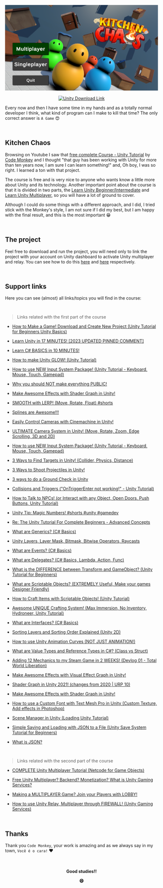 <a href="https://github.com/thisaislan/ped">
  <img src="https://github.com/thisaislan/just-images/raw/main/images/kithcen-chaos/kitchen_chaos_banner.png">
</a>


<p align="center">
    <a href="https://unity3d.com/get-unity/download">
        <img src="https://img.shields.io/badge/unity-tools-blue" alt="Unity Download Link"></a>
</p>

Every now and then I have some time in my hands and as a totally normal developer I think, what kind of program can I make to kill that time? The only correct answer is `A Game` :heart_eyes:


<br>

## Kitchen Chaos

Browsing on Youtube I saw that [free complete Course - Unity Tutorial](https://www.youtube.com/watch?v=AmGSEH7QcDg) by [Code Monkey](https://www.youtube.com/@CodeMonkeyUnity) and I thought "that guy has been working with Unity for more than ten years now, I am sure I can learn something!" and, Oh boy, I was so right. I learned a ton with that project.

The course is free and is very nice to anyone who wants know a little more about Unity and its technology. Another important point about the course is that it is divided in two parts, the [Learn Unity Beginner/Intermediate](https://www.youtube.com/watch?v=AmGSEH7QcDg) and [Learn Unity Multiplayer](https://www.youtube.com/watch?v=7glCsF9fv3s), so you will have a lot of ground to cover.

Although I could do some things with a different approach, and I did, I tried stick with the Monkey's style, I am not sure if I did my best, but I am happy with the final result, and this is the most important :grin:

<br>

## The project

Feel free to download and run the project, you will need only to link the project with your account on Unity dashboard to activate Unity multiplayer and relay. You can see how to do this [here](https://youtu.be/7glCsF9fv3s?si=G7TChwVn-K9i6ooQ&t=16708) and [here](https://youtu.be/7glCsF9fv3s?si=AkIwUyWDx0eIl6n9&t=20309) respectively.

<br>

## Support links

Here you can see (almost) all links/topics you will find in the course:

<br>

> Links related with the first part of the course

 - [How to Make a Game! Download and Create New Project (Unity Tutorial for Beginners Unity Basics)](https://www.youtube.com/watch?v=hKXsL7XNa9M)

 - [Learn Unity in 17 MINUTES! [2023 UPDATED PINNED COMMENT]](https://www.youtube.com/watch?v=E6A4WvsDeLE)

 - [Learn C# BASICS in 10 MINUTES!](https://www.youtube.com/watch?v=IFayQioG71A)

 - [How to make Unity GLOW! (Unity Tutorial)](https://www.youtube.com/watch?v=bkPe1hxOmbI)

 - [How to use NEW Input System Package! (Unity Tutorial - Keyboard, Mouse, Touch, Gamepad)](https://www.youtube.com/watch?v=Yjee_e4fICc)

 - [Why you should NOT make everything PUBLIC!](https://www.youtube.com/watch?v=pD27YuJG3L8)

 - [Make Awesome Effects with Shader Graph in Unity!](https://www.youtube.com/watch?v=VsUK9K6UbY4)

 - [SMOOTH with LERP! (Move, Rotate, Float) #shorts](https://www.youtube.com/watch?v=jAN2IoWdPzM)

 - [Splines are Awesome!!!](https://www.youtube.com/watch?v=7j_BNf9s0jM)

 - [Easily Control Cameras with Cinemachine in Unity!](https://www.youtube.com/watch?v=Ml8ptNeezsU)

 - [ULTIMATE Camera System in Unity! (Move, Rotate, Zoom, Edge Scrolling, 3D and 2D)](https://www.youtube.com/watch?v=pJQndtJ2rk0)

 - [How to use NEW Input System Package! (Unity Tutorial - Keyboard, Mouse, Touch, Gamepad)](https://www.youtube.com/watch?v=Yjee_e4fICc)

 - [3 Ways to Find Targets in Unity! (Collider, Physics, Distance)](https://www.youtube.com/watch?v=h9oEhVqGptU)

 - [3 Ways to Shoot Projectiles in Unity!](https://www.youtube.com/watch?v=Nke5JKPiQTw)

 - [3 ways to do a Ground Check in Unity](https://www.youtube.com/watch?v=c3iEl5AwUF8)

 - [Collisions and Triggers ("OnTriggerEnter not working!" - Unity Tutorial)](https://www.youtube.com/watch?v=Bc9lmHjqLZc)

 - [How to Talk to NPCs! (or Interact with any Object, Open Doors, Push Buttons, Unity Tutorial)](https://www.youtube.com/watch?v=LdoImzaY6M4)

 - [Unity Tip: Magic Numbers! #shorts #unity #gamedev](https://www.youtube.com/watch?v=CQ5xHgRZGQo)

 - [Re: The Unity Tutorial For Complete Beginners - Advanced Concepts](https://www.youtube.com/watch?v=0_UiF-4-7xM)

 - [What are Generics? (C# Basics)](https://www.youtube.com/watch?v=7VlykMssZzk)

 - [Unity Layers, Layer Mask, Bitmask, Bitwise Operators, Raycasts](https://www.youtube.com/watch?v=uDYE3RFMNzk)

 - [What are Events? (C# Basics)](https://www.youtube.com/watch?v=OuZrhykVytg)

 - [What are Delegates? (C# Basics, Lambda, Action, Func)](https://www.youtube.com/watch?v=3ZfwqWl-YI0)

 - [What is the DIFFERENCE between Transform and GameObject? (Unity Tutorial for Beginners)](https://www.youtube.com/watch?v=B-dVf9wUEbg)

 - [What are Scriptable Objects? (EXTREMELY Useful, Make your games Designer Friendly)](https://www.youtube.com/watch?v=7jxS8HIny3Q)

 - [How to Craft Items with Scriptable Objects! (Unity Tutorial)](https://www.youtube.com/watch?v=E91NYvDqsy8)

 - [Awesome UNIQUE Crafting System! (Max Immersion, No Inventory, Hydroneer, Unity Tutorial)](https://www.youtube.com/watch?v=_aC3NVIQ-ok)

 - [What are Interfaces? (C# Basics)](https://www.youtube.com/watch?v=MZOrGXk4XFI)

 - [Sorting Layers and Sorting Order Explained (Unity 2D)](https://www.youtube.com/watch?v=5_BwFB-1dAo)

 - [How to use Unity Animation Curves (NOT JUST ANIMATION!)](https://www.youtube.com/watch?v=roWiGo1Hpfk)

 - [What are Value Types and Reference Types in C#? (Class vs Struct)](https://www.youtube.com/watch?v=KGFAnwkO0Pk)

 - [Adding 12 Mechanics to my Steam Game in 2 WEEKS! (Devlog 01 - Total World Liberation)](https://www.youtube.com/watch?v=VugFNklCNio)

 - [Make Awesome Effects with Visual Effect Graph in Unity!](https://www.youtube.com/watch?v=LhvnIOlmXMM)

 - [Shader Graph in Unity 2021! (changes from 2020 | URP 10)](https://www.youtube.com/watch?v=azGMuP9ks8U)

 - [Make Awesome Effects with Shader Graph in Unity!](https://www.youtube.com/watch?v=VsUK9K6UbY4&list=PLzDRvYVwl53tpvp6CP6e-Mrl6dmxs9uhx)

 - [How to use a Custom Font with Text Mesh Pro in Unity (Custom Texture, Add effects in Photoshop)](https://www.youtube.com/watch?v=nBcP7FaDPE0)

 - [Scene Manager in Unity (Loading Unity Tutorial)](https://www.youtube.com/watch?v=3I5d2rUJ0pE)

 - [Simple Saving and Loading with JSON to a File (Unity Save System Tutorial for Beginners)](https://www.youtube.com/watch?v=6uMFEM-napE)

 - [What is JSON?](https://www.youtube.com/watch?v=4oRVMCRCvN0)

<br>

> Links related with the second part of the course

 - [COMPLETE Unity Multiplayer Tutorial (Netcode for Game Objects)](https://www.youtube.com/watch?v=3yuBOB3VrCk)

 - [Free Unity Multiplayer? Backend? Monetization? What is Unity Gaming Services?](https://www.youtube.com/watch?v=JwClCc2_zC8)

 - [Making a MULTIPLAYER Game? Join your Players with LOBBY!](https://www.youtube.com/watch?v=-KDlEBfCBiU)

 - [How to use Unity Relay, Multiplayer through FIREWALL! (Unity Gaming Services)](https://www.youtube.com/watch?v=msPNJ2cxWfw)

<br>

## Thanks

Thank you `Code Monkey`, your work is amazing and as we always say in my town, `Você é o cara!` ❤️

<br>

<h4 align="center" style="text-align:center;">

  Good studies!!
  
  😄

</h4>
